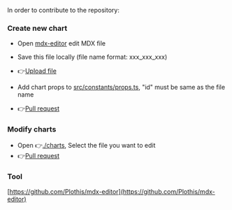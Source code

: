 
In order to contribute to the repository:

### Create new chart
- Open [mdx-editor](https://plothis.github.io/mdx-editor/) edit MDX file
- Save this file locally (file name format: xxx_xxx_xxx)
- 👉[Upload file](https://github.com/Plothis/gradict-charts-doc/upload/contribution/charts)

- Add chart props to [src/constants/props.ts](https://github.com/Plothis/gradict-charts-doc/blob/contribution/src/constants/props.ts), "id" must be same as the file name
- 👉[Pull request](https://github.com/Plothis/gradict-charts-doc/compare/master...contribution)


###  Modify charts

- Open 👉[./charts](https://github.com/Plothis/gradict-charts-doc/tree/contribution/charts), Select the file you want to edit
- 👉[Pull request](https://github.com/Plothis/gradict-charts-doc/compare/master...contribution)


### Tool

[https://github.com/Plothis/mdx-editor](https://github.com/Plothis/mdx-editor)
